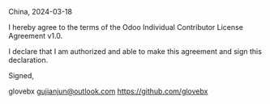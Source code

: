 China, 2024-03-18

I hereby agree to the terms of the Odoo Individual Contributor License
Agreement v1.0.

I declare that I am authorized and able to make this agreement and sign this
declaration.

Signed,

glovebx gujianjun@outlook.com https://github.com/glovebx
